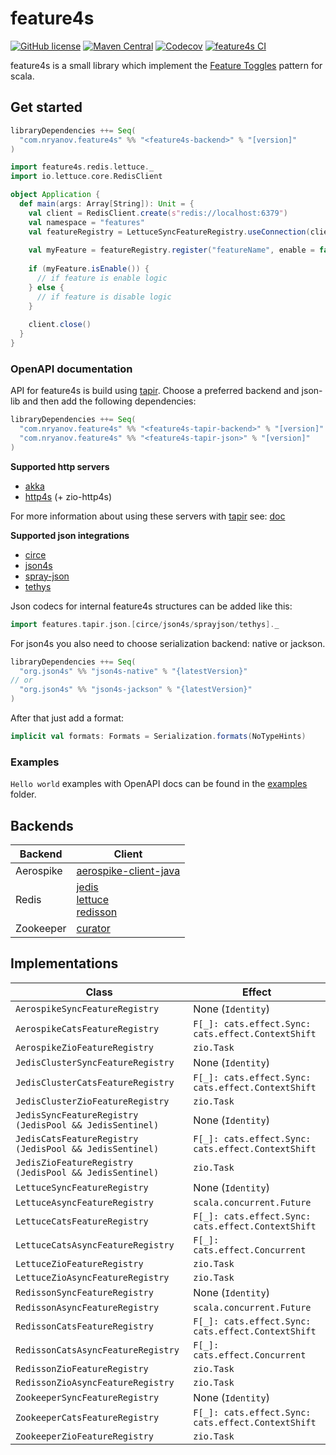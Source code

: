 # feature4s
[![GitHub license](https://img.shields.io/github/license/nryanov/feature4s)](https://github.com/nryanov/feature4s/blob/master/LICENSE.txt)
[![Maven Central](https://maven-badges.herokuapp.com/maven-central/com.nryanov.feature4s/feature4s-core_2.13/badge.svg)](https://maven-badges.herokuapp.com/maven-central/com.nryanov.feature4s/feature4s-core_2.13)
[![Codecov](https://img.shields.io/codecov/c/github/nryanov/feature4s)](https://img.shields.io/codecov/c/github/nryanov/feature4s)
[![feature4s CI](https://github.com/nryanov/feature4s/actions/workflows/scala.yml/badge.svg?branch=master)](https://github.com/nryanov/feature4s/actions/workflows/scala.yml)

feature4s is a small library which implement the [Feature Toggles](https://martinfowler.com/articles/feature-toggles.html) pattern for scala.

## Get started
```sbt
libraryDependencies ++= Seq(
  "com.nryanov.feature4s" %% "<feature4s-backend>" % "[version]" 
)
```

```scala
import feature4s.redis.lettuce._
import io.lettuce.core.RedisClient

object Application {
  def main(args: Array[String]): Unit = {
    val client = RedisClient.create(s"redis://localhost:6379")
    val namespace = "features"
    val featureRegistry = LettuceSyncFeatureRegistry.useConnection(client.connect(), namespace)
   
    val myFeature = featureRegistry.register("featureName", enable = false, Some("description"))
   
    if (myFeature.isEnable()) {
      // if feature is enable logic
    } else {
      // if feature is disable logic    
    } 
    
    client.close()
  }
}
```

### OpenAPI documentation 
API for feature4s is build using [tapir](https://github.com/softwaremill/tapir). 
Choose a preferred backend and json-lib and then add the following dependencies: 
```sbt
libraryDependencies ++= Seq(
  "com.nryanov.feature4s" %% "<feature4s-tapir-backend>" % "[version]"
  "com.nryanov.feature4s" %% "<feature4s-tapir-json>" % "[version]" 
)
```

**Supported http servers**
- [akka](https://github.com/akka/akka-http)
- [http4s](https://github.com/http4s/http4s) (+ zio-http4s)

For more information about using these servers with [tapir](https://github.com/softwaremill/tapir) see: [doc](https://tapir.softwaremill.com/en/latest/server/logic.html)

**Supported json integrations**
- [circe](https://github.com/circe/circe)
- [json4s](https://github.com/json4s/json4s) 
- [spray-json](https://github.com/spray/spray-json)
- [tethys](https://github.com/tethys-json/tethys)

Json codecs for internal feature4s structures can be added like this:
```scala
import features.tapir.json.[circe/json4s/sprayjson/tethys]._
```  

For json4s you also need to choose serialization backend: native or jackson.
```sbt
libraryDependencies ++= Seq(
  "org.json4s" %% "json4s-native" % "{latestVersion}"
// or
  "org.json4s" %% "json4s-jackson" % "{latestVersion}" 
)
``` 

After that just add a format:
```scala
implicit val formats: Formats = Serialization.formats(NoTypeHints)
``` 

### Examples
`Hello world` examples with OpenAPI docs can be found in the [examples](examples/) folder.
 
## Backends
Backend | Client | 
------------ | ------------- 
Aerospike | [aerospike-client-java](https://github.com/aerospike/aerospike-client-java) 
Redis | [jedis](https://github.com/redis/jedis) <br> [lettuce](https://github.com/lettuce-io/lettuce-core) <br> [redisson](https://github.com/redisson/redisson)
Zookeeper | [curator](https://github.com/apache/curator)

## Implementations
Class | Effect | 
------------ | ------------- 
`AerospikeSyncFeatureRegistry` | None (`Identity`) 
`AerospikeCatsFeatureRegistry` | `F[_]: cats.effect.Sync: cats.effect.ContextShift` 
`AerospikeZioFeatureRegistry` | `zio.Task`
`JedisClusterSyncFeatureRegistry` | None (`Identity`)   
`JedisClusterCatsFeatureRegistry` | `F[_]: cats.effect.Sync: cats.effect.ContextShift` 
`JedisClusterZioFeatureRegistry` | `zio.Task`   
`JedisSyncFeatureRegistry (JedisPool && JedisSentinel)` | None (`Identity`)   
`JedisCatsFeatureRegistry (JedisPool && JedisSentinel)` | `F[_]: cats.effect.Sync: cats.effect.ContextShift` 
`JedisZioFeatureRegistry (JedisPool && JedisSentinel)` | `zio.Task` 
`LettuceSyncFeatureRegistry` | None (`Identity`)  
`LettuceAsyncFeatureRegistry` | `scala.concurrent.Future` 
`LettuceCatsFeatureRegistry` | `F[_]: cats.effect.Sync: cats.effect.ContextShift` 
`LettuceCatsAsyncFeatureRegistry` | `F[_]: cats.effect.Concurrent` 
`LettuceZioFeatureRegistry` | `zio.Task` 
`LettuceZioAsyncFeatureRegistry` | `zio.Task` 
`RedissonSyncFeatureRegistry` | None (`Identity`)  
`RedissonAsyncFeatureRegistry` | `scala.concurrent.Future` 
`RedissonCatsFeatureRegistry` | `F[_]: cats.effect.Sync: cats.effect.ContextShift` 
`RedissonCatsAsyncFeatureRegistry` | `F[_]: cats.effect.Concurrent` 
`RedissonZioFeatureRegistry` | `zio.Task` 
`RedissonZioAsyncFeatureRegistry` | `zio.Task`   
`ZookeeperSyncFeatureRegistry` | None (`Identity`)   
`ZookeeperCatsFeatureRegistry` | `F[_]: cats.effect.Sync: cats.effect.ContextShift` 
`ZookeeperZioFeatureRegistry` | `zio.Task`  
 